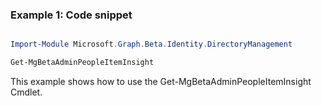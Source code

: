 ### Example 1: Code snippet

```powershell

Import-Module Microsoft.Graph.Beta.Identity.DirectoryManagement

Get-MgBetaAdminPeopleItemInsight

```
This example shows how to use the Get-MgBetaAdminPeopleItemInsight Cmdlet.


